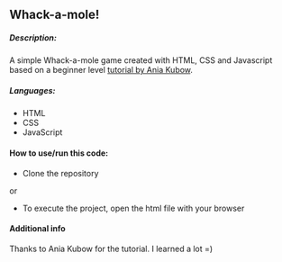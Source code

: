 ## Whack-a-mole!

##### Description:

A simple Whack-a-mole game created with HTML, CSS and Javascript based on a beginner level [tutorial by Ania Kubow](https://www.youtube.com/watch?v=rJU3tHLgb_c). 

##### Languages:

* HTML
* CSS
* JavaScript

#### How to use/run this code:

* Clone the repository

or

* To execute the project, open the html file with your browser

#### Additional info

Thanks to Ania Kubow for the tutorial.
I learned a lot =)
